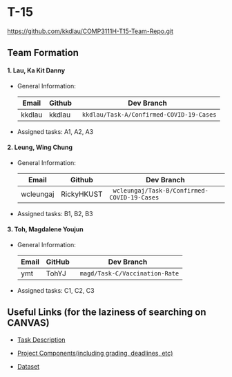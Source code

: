 # T-15

https://github.com/kkdlau/COMP3111H-T15-Team-Repo.git

## Team Formation

#### 1. Lau, Ka Kit Danny


* General Information:

  | Email | Github | Dev Branch |
  | -------- | -------- | -------- |
  | kkdlau     | kkdlau     | ` kkdlau/Task-A/Confirmed-COVID-19-Cases`     |

* Assigned tasks: A1, A2, A3

#### 2. Leung, Wing Chung


* General Information:

  | Email | Github | Dev Branch |
  | -------- | -------- | -------- |
  | wcleungaj     | RickyHKUST     | ` wcleungaj/Task-B/Confirmed-COVID-19-Cases`     |

* Assigned tasks: B1, B2, B3  

#### 3. Toh, Magdalene Youjun  


* General Information:  

  | Email | GitHub | Dev Branch |  
  | -------- |  -------- | -------- |  
  | ymt      | TohYJ     | ` magd/Task-C/Vaccination-Rate`  |

* Assigned tasks: C1, C2, C3

## Useful Links (for the laziness of searching on CANVAS)
* [Task Description](https://canvas.ust.hk/courses/38865/pages/task-description?module_item_id=629082)

* [Project Components(including grading, deadlines, etc)](https://canvas.ust.hk/courses/38865/pages/components-of-project-assessment?module_item_id=629089)
* [Dataset](https://canvas.ust.hk/courses/38865/pages/dataset-for-team-project?module_item_id=629097)
